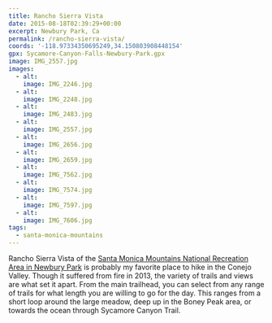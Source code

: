 ```yaml
---
title: Rancho Sierra Vista
date: 2015-08-18T02:39:29+00:00
excerpt: Newbury Park, Ca
permalink: /rancho-sierra-vista/
coords: '-118.97334350695249,34.150803908448154'
gpx: Sycamore-Canyon-Falls-Newbury-Park.gpx
image: IMG_2557.jpg
images:
  - alt: 
    image: IMG_2246.jpg
  - alt: 
    image: IMG_2248.jpg
  - alt: 
    image: IMG_2483.jpg
  - alt: 
    image: IMG_2557.jpg
  - alt: 
    image: IMG_2656.jpg
  - alt: 
    image: IMG_2659.jpg
  - alt: 
    image: IMG_7562.jpg
  - alt: 
    image: IMG_7574.jpg
  - alt: 
    image: IMG_7597.jpg
  - alt: 
    image: IMG_7606.jpg
tags:
  - santa-monica-mountains
---
```

Rancho Sierra Vista of the <a href="http://www.nps.gov/samo/planyourvisit/Rancho-Sierra-Vista.htm">Santa Monica Mountains National Recreation Area in Newbury Park</a> is probably my favorite place to hike in the Conejo Valley. Though it suffered from fire in 2013, the variety of trails and views are what set it apart. From the main trailhead, you can select from any range of trails for what length you are willing to go for the day. This ranges from a short loop around the large meadow, deep up in the Boney Peak area, or towards the ocean through Sycamore Canyon Trail.



